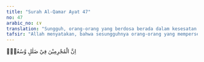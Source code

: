```yaml
---
title: "Surah Al-Qamar Ayat 47"
no: 47
arabic_no: ٤٧
translation: "Sungguh, orang-orang yang berdosa berada dalam kesesatan (di dunia) dan akan berada dalam neraka (di akhirat). "
tafsir: "Allah menyatakan, bahwa sesungguhnya orang-orang yang mempersekutukan Allah dan mendustakan rasul-rasul-Nya adalah orang-orang sesat dan menyimpang dari jalan yang benar di dunia. Di akhirat nanti mereka akan ditimpa azab yang pedih akibat kesesatannya."
---
```

اِنَّ الْمُجْرِمِيْنَ فِيْ ضَلٰلٍ وَّسُعُرٍۘ 